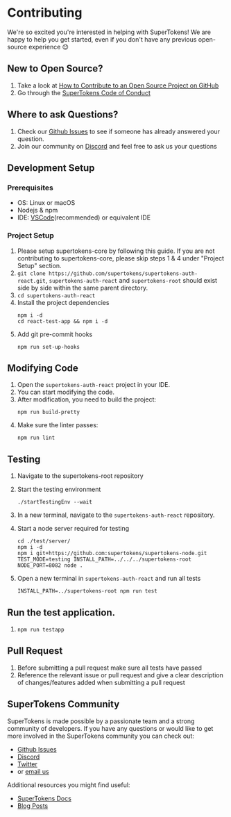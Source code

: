 # Contributing

We're so excited you're interested in helping with SuperTokens! We are happy to help you get started, even if you don't have any previous open-source experience :blush:

## New to Open Source?
1. Take a look at [How to Contribute to an Open Source Project on GitHub](https://egghead.io/courses/how-to-contribute-to-an-open-source-project-on-github)
2. Go through the [SuperTokens Code of Conduct](https://github.com/supertokens/supertokens-auth-react/blob/master/CODE_OF_CONDUCT.md)

## Where to ask Questions?
1. Check our [Github Issues](https://github.com/supertokens/supertokens-auth-react/issues) to see if someone has already answered your question.  
2. Join our community on [Discord](https://supertokens.io/discord) and feel free to ask us your questions  


## Development Setup  

### Prerequisites
- OS: Linux or macOS
- Nodejs & npm
- IDE: [VSCode](https://code.visualstudio.com/download)(recommended) or equivalent IDE  

### Project Setup
1. Please setup supertokens-core by following this guide. If you are not contributing to supertokens-core, please skip steps 1 & 4 under "Project Setup" section.
2. `git clone https://github.com/supertokens/supertokens-auth-react.git`, `supertokens-auth-react` and `supertokens-root` should exist side by side within the same parent directory.
3. `cd supertokens-auth-react`
4. Install the project dependencies
   ```
   npm i -d
   cd react-test-app && npm i -d
   ```
5. Add git pre-commit hooks
   ```
   npm run set-up-hooks
   ```

## Modifying Code  
1. Open the `supertokens-auth-react` project in your IDE.
2. You can start modifying the code.
3. After modification, you need to build the project:
   ```
   npm run build-pretty
   ```
4. Make sure the linter passes:
   ```
   npm run lint
   ```

## Testing

1. Navigate to the supertokens-root repository
2. Start the testing environment
   ```
   ./startTestingEnv --wait
   ```

3. In a new terminal, navigate to the `supertokens-auth-react` repository.


4. Start a node server required for testing

   ```
   cd ./test/server/
   npm i -d
   npm i git+https://github.com:supertokens/supertokens-node.git
   TEST_MODE=testing INSTALL_PATH=../../../supertokens-root NODE_PORT=8082 node .
   ```

5. Open a new terminal in `supertokens-auth-react` and run all tests

   ```
   INSTALL_PATH=../supertokens-root npm run test
   ```

## Run the test application.
1. `npm run testapp`


## Pull Request
1. Before submitting a pull request make sure all tests have passed
2. Reference the relevant issue or pull request and give a clear description of changes/features added when submitting a pull request

## SuperTokens Community
SuperTokens is made possible by a passionate team and a strong community of developers. If you have any questions or would like to get more involved in the SuperTokens community you can check out:
  - [Github Issues](https://github.com/supertokens/supertokens-auth-react/issues)
  - [Discord](https://supertokens.io/discord)
  - [Twitter](https://twitter.com/supertokensio)
  - or [email us](mailto:team@supertokens.io)
  
Additional resources you might find useful:
  - [SuperTokens Docs](https://supertokens.io/docs/community/getting-started/installation)
  - [Blog Posts](https://supertokens.io/blog/)